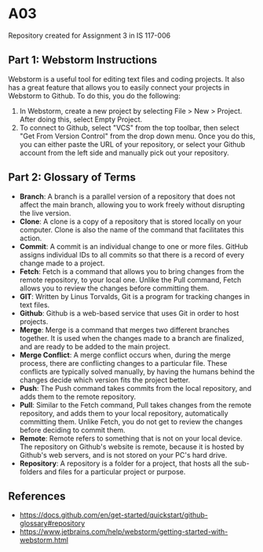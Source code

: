 # A03
Repository created for Assignment 3 in IS 117-006

## Part 1: Webstorm Instructions

Webstorm is a useful tool for editing text files and coding projects. It also has a great feature that allows you to easily connect your projects in Webstorm to Github. To do this, you do the following:
1. In Webstorm, create a new project by selecting File > New > Project. After doing this, select Empty Project.
2. To connect to Github, select "VCS" from the top toolbar, then select "Get From Version Control" from the drop down menu. Once you do this, you can either paste the URL of your repository, or select your Github account from the left side and manually pick out your repository.

## Part 2: Glossary of Terms
* **Branch**: A branch is a parallel version of a repository that does not affect the main branch, allowing you to work freely without disrupting the live version.
* **Clone**: A clone is a copy of a repository that is stored locally on your computer. Clone is also the name of the command that facilitates this action.
* **Commit**: A commit is an individual change to one or more files. GitHub assigns individual IDs to all commits so that there is a record of every change made to a project.
* **Fetch**: Fetch is a command that allows you to bring changes from the remote repository, to your local one. Unlike the Pull command, Fetch allows you to review the changes before committing them.
* **GIT**: Written by Linus Torvalds, Git is a program for tracking changes in text files.
* **Github**: Github is a web-based service that uses Git in order to host projects.
* **Merge**: Merge is a command that merges two different branches together. It is used when the changes made to a branch are finalized, and are ready to be added to the main project.
* **Merge Conflict**: A merge conflict occurs when, during the merge process, there are conflicting changes to a particular file. These conflicts are typically solved manually, by having the humans behind the changes decide which version fits the project better. 
* **Push**: The Push command takes commits from the local repository, and adds them to the remote repository.
* **Pull**: Similar to the Fetch command, Pull takes changes from the remote repository, and adds them to your local repository, automatically committing them. Unlike Fetch, you do not get to review the changes before deciding to commit them.
* **Remote**: Remote refers to something that is not on your local device. The repository on Github's website is remote, because it is hosted by Github's web servers, and is not stored on your PC's hard drive.
* **Repository**: A repository is a folder for a project, that hosts all the sub-folders and files for a particular project or purpose. 

## References

* https://docs.github.com/en/get-started/quickstart/github-glossary#repository
* https://www.jetbrains.com/help/webstorm/getting-started-with-webstorm.html
